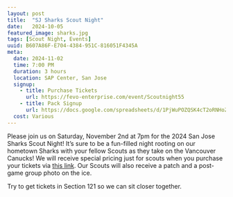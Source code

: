 ```yaml
---
layout: post
title:  "SJ Sharks Scout Night"
date:   2024-10-05
featured_image: sharks.jpg
tags: [Scout Night, Events]
uuid: B607A86F-E704-4384-951C-816051F4345A
meta:
  date: 2024-11-02
  time: 7:00 PM
  duration: 3 hours
  location: SAP Center, San Jose
  signup:
    - title: Purchase Tickets
      url: https://fevo-enterprise.com/event/Scoutnight55
    - title: Pack Signup
      url: https://docs.google.com/spreadsheets/d/1PjWuPOZQSK4cT2oRNHoZB7SLTYdtjZe91H9a73GW3To/edit?usp=sharing
  cost: Various
---
```


Please join us on Saturday, November 2nd at 7pm for the 2024 San Jose Sharks Scout Night! It’s sure to be a fun-filled night rooting on our hometown Sharks with your fellow Scouts as they take on the Vancouver Canucks! We will receive special pricing just for scouts when you purchase your tickets via [this link](https://fevo-enterprise.com/event/Scoutnight55). Our Scouts will also receive a patch and a post-game group photo on the ice.

Try to get tickets in Section 121 so we can sit closer together.
